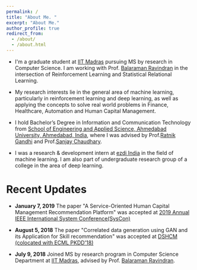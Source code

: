 ```yaml
---
permalink: /
title: "About Me. "
excerpt: "About Me."
author_profile: true
redirect_from: 
  - /about/
  - /about.html
---
```

<!--
<p align="right">
  <img src="https://ashutoshaay26.github.io/files/Shivoham.jpg?raw=true" alt="Photo" style="width: 200px;"/> 
</p>
-->

* I'm a graduate student at [IIT Madras](https://www.iitm.ac.in/) pursuing MS by research in Computer Science. I am working with Prof. [Balaraman Ravindran](https://www.cse.iitm.ac.in/~ravi/) in the intersection of Reinforcement Learning and Statistical Relational Learning.

* My research interests lie in the general area of machine learning, particularly in reinforcement learning and deep learning, as well as applying the concepts to solve real world problems in Finance, Healthcare, Automation and Human Capital Management.  

* I hold Bachelor’s Degree in Information and Communication Technology from [School of Engineering and Applied Science, Ahmedabad University, Ahmedabad, India](https://ahduni.edu.in/seas/), where I was advised by Prof.[Ratnik Gandhi](https://sites.google.com/site/ratnikg) and Prof.[Sanjay Chaudhary](https://ahduni.edu.in/seas/people/faculty/sanjay-chaudhary).

* I was a research & development intern at [ezdi India](https://www.ezdi.com/) in the field of machine learning. I am also part of undergraduate research group of a college in the area of deep learning.


# **Recent Updates**

* **January 7, 2019** The paper "A Service-Oriented Human Capital Management Recommendation Platform" was accepted at [2019 Annual IEEE International System Conference(SysCon)](https://ieeesyscon.org/) 


* **August 5, 2018** The paper "Correlated data generation using GAN and its Application for Skill recommendation" was accepted at [DSHCM (colocated with ECML PKDD'18)](https://dshcm.org/) 

* **July 9, 2018** Joined MS by research program in Computer Science Department at [IIT Madras](http://www.cse.iitm.ac.in/), advised by Prof. [Balaraman Ravindran](https://www.cse.iitm.ac.in/~ravi/). 

